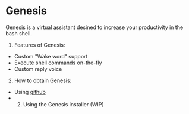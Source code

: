 # Genesis

Genesis is a virtual assistant desined to increase your productivity in the bash shell.

1. Features of Genesis:

* Custom "Wake word" support
* Execute shell commands on-the-fly
* Custom reply voice

2. How to obtain Genesis:

* Using [github](https://github.com/CodeLongAndProsper90/Genesis)
* 2. Using the Genesis installer (WIP)
